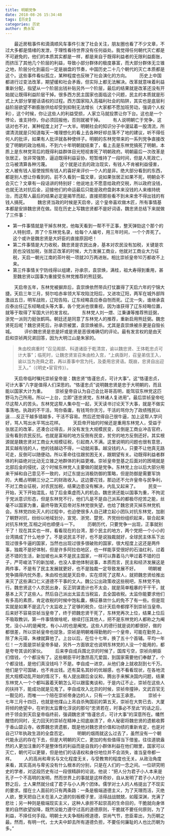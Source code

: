 ```yaml
---
title: 明朝党争
date: 2018-08-26 15:34:48
tags: [历史]
categories: 历史
author: 费永军
---
```

&emsp;&emsp;最近房租事件和滴滴顺风车事件引发了社会关注，朋友圈也看了不少文章，不过大多都是情绪的发泄，于理性看待世界没有任何益处。我觉得任何朝代灭亡都是不可避免的，他们的本质其实都是一样，都是来自于既得利益者的无限利益膨胀，而挤压了其他几个阶层的利益，导致小部分群体的极度暴富，而大部分群体无立锥之地，阶层分化到最后一定是崩盘的节奏，中国历史二十几个朝代的灭亡本质都是这个。这些事件看似孤立，某种程度也反映了社会演化的方向。
&emsp;&emsp;历史上中国都进行过变法改革，期望缓和社会矛盾，但实际上都无法解决。改革就意味着利益重新分配，指望从一个阶层出钱补贴另外一个阶层，最后的结果就是改革还没有开始就让既得利益阶层干掉。很多西方民主国家也面临这个问题，民主的本质就是形式上大部分掌握话语权的过程。西方国家陷入高福利社会的陷阱，其实也是底层利益阶层欲望不断膨胀供给却受到抑制无法增长（大家都不愿加班劳动，强调个人权利），这个时候，你让这些人的利益受损，人家立马就投票让你下台。这也是一个悖论，谁支持你，你必须回报他，否则就被干掉。
&emsp;&emsp;有人说明朝亡于党争，这话对也不对，某种程度上对了一大半。明朝社会的知识分子中漫延着一股清流，所谓清流就是只知道每天一堆理想化的看上去各种好却总落不了地的建议，听不得任何人的批评，如果有人批评就各种使绊子。明朝的东林党带来的一系列党争直接改变了明朝的政治格局，不到六十年明朝就结束了，看上去是东林党搞死了明朝，本质上是东林党背后的既得利益群体目光短视害死了明朝政府。明朝最后一次改革是张居正，张非常强势，逼迫既得利益妥协，短暂维持了一段时间，但是人死政亡，立马被清算各种污蔑。
&emsp;&emsp;这个就是过去的政治现实，有钱人不肯被利益侵害，文人被有钱人驱使按照有钱人的喜好来评价一个人的是非。绝大部分看到的东西，都是别人想让你看到的。前不久看到一篇文章，说如果张居正如果不死，明朝会不会灭亡？文章有一段话讲的特别好：他说地主不愿意给政府交税，所以政府没钱，也就无法对抗后金，迎接他们的命运最后只能是政府盘剥本来没钱的人来维持统治，而这帮人最后的结果必定是揭竿而起，直接把那些看不到未来舍不得出钱的有钱人搞死。
&emsp;&emsp;魏忠贤当政的时候是天启帝，这个皇帝喜欢做木匠，所有事情基本都是安排魏忠贤在做。现在历史上写魏忠贤都不是好词语，魏忠贤总结下来就做了三件事：

- 第一件事情就是干掉东林党，他每天看到一帮不干正事，整天弹劾这个那个的人特别烦，弄了个东林党名录，给每个人编号，用三年时间，一个个弄死了。这个或许是魏忠贤是大奸臣的直接原因吧！
- 第二件事情是大力收税，魏忠贤是农民出身，基本对农民没有加税，关键是农民也没钱加税，张居正改革的时候，大力发展工商业，他就对工商业大力征税，天启一朝光江南的茶叶税一项就20万两进账。相比崇祯皇帝10万都收不上来。
- 第三件事情关宁防线得以组建，孙承宗，袁崇焕，满桂，祖大寿得到重用，甚至魏忠贤以国事为重接受东林党推荐的熊廷弼。

&emsp;&emsp;天启帝五年，东林党被摒弃后，袁崇焕依然带兵打仗赢得了天启六年的宁锦大捷。天启三年三月，努尔哈赤率领大军攻陷沈阳后，又进攻辽阳，两军在城外部阵激战五日，明军战败，辽阳告陷，辽东经略袁应泰自刎而死。辽沈一失，谁继承袁应泰出任辽东经略成头等大事，各个党派也很重视，因为谁获得了辽东经略位置，就等于取得了军国大计的发言权。
&emsp;&emsp;东林党人刘一燝、江秉谦等推荐熊廷弼，浙党一派则力挺张鹤鸣。朝廷还是同意了东林党人的推荐，重新启用熊廷弼。魏忠贤死后呢？魏忠贤死后，孙承宗被罢，袁崇焕被杀。尤其是袁崇焕被杀更是自毁长城。
&emsp;&emsp;评价魏忠贤是忠是奸或是贤是恶很难确切的评论。最有发言权的是由天启和崇祯两兄弟回答，因为大明江山是朱家的。

> 朱由校病重时 “召见阁部、科道诸臣于乾清宫，谕以魏忠贤、王体乾忠贞可计大事”；临死时，让魏忠贤宣召朱由检入宫，“上病亟时，召皇弟信王入，谕以当为尧舜之君，再以善事中宫为托，及委用忠贤语。既崩，忠贤自出迎王入。”（《明史•宦官传》）。

&emsp;&emsp;天启帝临时嘱托崇祯皇帝是：魏忠贤“恪谨忠贞，可计大事”。这“恪谨忠贞，可计大事”八字是值得人们深思的。“恪谨忠贞”说明魏忠贤是忠于大明朝的，而且能以国家大计为重。
&emsp;&emsp;崇祯皇帝自认为自己会比哥哥高明，能驾驭东林党这匹野马为己所用。所以一上台，立即“逐忠贤党，东林诸人复进用”。最后崇祯皇帝吃尽这帮人的苦头。东林党这帮人集中在一起，天天读书讨论天下大事，就是不做实事落地。执政的不干活，骂你昏庸，有钱骂你贪污，干活的骂你为了政绩残民以逞.....反正干越多错越多，干活不容易。然后还觉得自己很牛逼，加上这帮人学问好，骂人骂出水平骂出花样。
&emsp;&emsp;天启帝开始的时候还是重用东林党人，受益于张居正的改革，还凑合过得去，并没有发生大规模民变，反倒是工商业冲击官府，没有看到农民反抗。也就是富裕的地方反倒有民变，贫穷的地方反倒还好。其实根源就是魏忠贤对工商业大规模征税，引起商人不满。这里说明的问题也很有意思，其实越有钱的人，他的钱越动不得，一动就闹事。越没钱的人，只要不让他真无路可走，反倒可以随便动。所以革命往往跟贫困无关，跟期望有关。动既得利益者群体的利益绝对比动无立锥之地群体的利益更难。崇祯皇帝登基之后面对的困境就是北部后金的侵扰，这个时候东林党人主要做的就是党争。东林党上台以后大部分用来干掉和自己意见不一致的，对辽东提出消极防御的策略，但是防御是需要军饷的，大概占明朝三分之二的财政收入。这边要花钱，那边还不允许皇帝与民争利，不对工商业征税，对农民加税，结果边患没有解决，内乱又起来了。
&emsp;&emsp;民变一开始，天下开始混乱，给了后金乘虚而入的机会。魏忠贤还能以国事为重，不拘泥于党派意识形态，但是东林党不行，他们凡是不是自己派系的都极尽挖苦之能，丝毫不以国家为重，最终导致天启帝对东林党很失望，也给了魏忠贤灭掉东林党机会。东林党四处灭人的过程中，也迫使很多人自己建立起小团队对抗东林党，加剧了朝野对抗，纷纷以地域划分，宣党、浙党、楚党、齐党纷纷组织起来，联合起来对抗东林党,互相之间也顺便斗一下。
&emsp;&emsp;历朝历代，只要党争一出现，正事就别干了！现在其实也一样，看看现在的台湾，那个民主的地方，两个党把一个小小的台湾搞成了什么地步了。不是说民主不好，也不是说独裁就好，全球民主体系下出现过很多牛逼的国家，当然也出现过很多很破败的国家，很大程度上这还是两件事，独裁不是好体制，但是许多阿拉伯地区，也一样能享受很好的石油红利，过着还不错的生活，新加坡也从来不是民主国家，一样可以靠着马六甲过着不错的日子，严苛峻法下的新加坡，也没人拿他体制说事，本质而言，民主和经济发展这是两件事，不是有了民主发展就更好，也不是独裁一定导致发展不好。
&emsp;&emsp;明朝被党争搞得内忧外患，朱由校也就是天启帝，实在烦死了这帮人，就把魏忠贤给推出来灭了这些满口仁义道德不干事的文人。魏公公出政策收这些税吧，东林党不执行。魏忠贤这个人农民出身，反正阴谋诡计也不太会，就是简单粗暴的干干干，就基本上灭了这些人。然后自己派出太监去当税监，去全国收税。太监你能要求他们有多高的素质，肯定收税的时候中饱私囊，横征暴敛什么的免不了有一些。但是现实就是如果不是这几个太监收上了足够的税负，估计天启帝都撑不到崇祯当皇帝。后来好不容易崇祯当皇帝了，终于把魏忠贤干死了，东林党再次上位，结果上位后不吸取教训，第一件事情做啥呢，继续打压其他人，把不是东林党的人都称之为阉党，没小JJ的是阉党，有小JJ的也是阉党。这些人的德行就是说的都很好，做的都很差，所以崇祯皇帝也捉急，崇祯是明朝难得勤勉的一个皇帝，可能在勤劳上。除了朱元璋，朱棣就算他了。上台以后，在位十七年，换了五十个首辅。平均一年仨！一方面是崇祯皇帝多疑，另外一方面铁定也说明东林党的人没一个能用的，都是夸夸其谈的家伙。
&emsp;&emsp;后来李自成兵围北京的时候了，国库亏空，崇祯向朝臣们借钱，个个都没有了。这些朝臣平时激昂高亢爱国，到国家需要他们奉献了，个个都没钱，是他们真没钱吗？不是。李自成一进京，从他们身上就收刮到七千万。他们是宁可国破，也不肯出钱。还有莫名其妙的优越感，也不看看现状，在各地流民大规模动乱开始的情况下，有人提出跟后金议和，腾出手来解决国内问题，结果东林党人一个个都叫嚣着天朝怎么可以跟蛮夷谈和，于是内讧不止，崇祯在这些人的扶持下，能成功就是见鬼了。李自成攻入北京的时候，崇祯帝撞钟，文武百官无一觐见的，而唯一一个陪在崇祯帝身边的人，只有一个太监王承恩。
&emsp;&emsp;崇祯十七年三月十四日，也就是他煤山上吊自杀殉国前的第五天，崇祯在大势已去、大厦将倾的绝望中，在听到太监曹化淳说的那句“忠贤若在，时事必不至此”的话之后，终于领会到天启皇帝临终前，强调魏忠贤“恪谨忠贞，可计大事”的深意所在。幡然醒悟的同时，无力回天的崇祯在精神上彻底崩溃了，命人秘密将魏忠贤的遗骸收葬于香山碧云寺。收葬魏忠贤遗骸，既是他对魏忠贤价值和功绩的重新肯定，也是对自己17年执政生涯的全盘否定。
&emsp;&emsp;明朝的烟雨就这么过去了，虽然没有一个朝代能永远的存在下去，但是大明朝的灭亡，更加的有些值得当下借鉴。往往道貌盎然的人更加注重的不是整体性的利益而是自我的小群体利益在他们眼里，国家可以灭亡，朝代可以更替，但是他们的话语权和身份地位并不会消失，谁当皇帝都一样。
&emsp;&emsp;人的高尚和卑劣与文化程度无关，与受教育的程度也无关。从政治角度来看，其实高尚与卑劣没有什么根本的分别，只是在人们的一念之间。一位研究明史的学者，对这段历史有过一段很精辟的论说。他说：“把人分为君子小人本来是孔子一个不高明的发明，然而世界上的事就是这样奇妙，自从发明了君子小人的分野之后，士人果然就分成了君子与小人两个团体。儒学对士人的人格提出了不现实的要求。摆在士人面前的只有两条路：一条是极端道德主义，为了天理而活，灭绝人欲，整天把自己关在圣人之道的刻板模子里，活得战战兢兢，如履深渊，充满了悲壮；另一种则是极端现实主义，这种人承担不起崇高的生命目的，干脆就向身体里的自然欲望投降，既然没能力遵守过高的道德原则，干脆就不要任何原则，为了利益，不择任何手段。明朝士大夫争相标榜道德，崇尚气节，忠臣辈出，为历朝之最。然而，有明一代，士大夫中卸去所有道德负担，不要任何廉耻的人也比历朝为多。”
